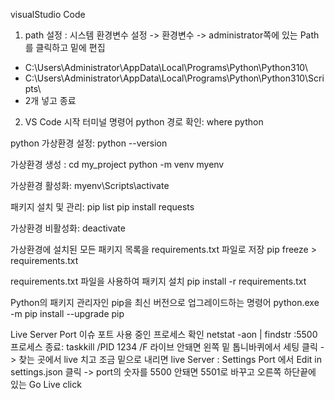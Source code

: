 visualStudio Code
1. path 설정 : 시스템 환경변수 설정 -> 환경변수 -> administrator쪽에 있는 Path를 클릭하고 밑에 편집
  - C:\Users\Administrator\AppData\Local\Programs\Python\Python310\
  - C:\Users\Administrator\AppData\Local\Programs\Python\Python310\Scripts\
  - 2개 넣고 종료
    
2. VS Code 시작 터미널 명령어
python 경로 확인:
where python

python 가상환경 설정:
python --version

가상환경 생성 :
cd my_project
python -m venv myenv

가상환경 활성화:
myenv\Scripts\activate

패키지 설치 및 관리:
pip list
pip install requests

가상환경 비활성화:
deactivate

가상환경에 설치된 모든 패키지 목록을 requirements.txt 파일로 저장
pip freeze > requirements.txt

requirements.txt 파일을 사용하여 패키지 설치
pip install -r requirements.txt

Python의 패키지 관리자인 pip을 최신 버전으로 업그레이드하는 명령어
python.exe -m pip install --upgrade pip


Live Server Port 이슈
포트 사용 중인 프로세스 확인
netstat -aon | findstr :5500
프로세스 종료: taskkill /PID 1234 /F
라이브 안돼면 왼쪽 밑 톱니바퀴에서 세팅 클릭 -> 찾는 곳에서 live 치고 조금 밑으로 내리면 live Server : Settings Port 에서 Edit in settings.json 클릭 -> port의 숫자를 5500 안돼면 5501로 바꾸고 오른쪽 하단끝에 있는 Go Live click
